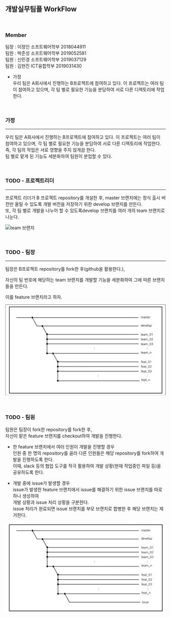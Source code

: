 ## 개발실무팀플 WorkFlow <br>

<br>

### **Member** <br>
팀장 : 이정인 소프트웨어학부 2018044911 <br>
팀원 : 박준성 소프트웨어학부 2019052581 <br>
팀원 : 신민경 소프트웨어학부 2019037129  <br>
팀원 : 김현진 ICT융합학부 2019031430 <br>

- 가정 <br>
  우리 팀은 A회사에서 진행하는 B프로젝트에 참여하고 있다. 이 프로젝트는 여러 팀이 참여하고 있으며, 각 팀 별로 필요한 기능을 분담하여 서로 다른 디렉토리에 작업한다. <br>

<br>

### **가정** <br>
____
우리 팀은 A회사에서 진행하는 B프로젝트에 참여하고 있다. 이 프로젝트는 여러 팀이 참여하고 있으며, 각 팀 별로 필요한 기능을 분담하여 서로 다른 디렉토리에 작업한다. <br>
  즉, 각 팀의 작업은 서로 영향을 주지 않게끔 한다.<br>
  팀 별로 맡게 된 기능도 세분화하여 팀원이 분업할 수 있다.<br>

<br>

### **TODO - 프로젝트리더** <br>
___
프로젝트 리더가 B 프로젝트 repository를 개설한 후, master 브랜치에는 정식 출시 버전만 올릴 수 있도록 개발 버전을 저장하기 위한 develop 브랜치를 만든다.<br>
또, 각 팀 별로 개발을 나누어 할 수 있도록develop 브랜치를 여러 개의 team 브랜치로 나눈다.<br>

![team 브랜치](../IOFT_FLOW/img/teamBranch.png)

<br>

### **TODO - 팀장**
___
팀장은 B프로젝트 repository를 fork한 후(github을 활용한다.),  

자신의 팀 번호에 해당하는 team 브랜치를 개발할 기능을 세분화하여 그에 따른 브랜치들을 만든다.  

이를 feature 브랜치라고 하자.


![feature 브랜치](./img/featureBranch.JPG)

<br>

### **TODO - 팀원** <br>
팀원은 팀장이 fork한 repository를 fork한 후,<br>
자신이 맡은 feature 브랜치를 checkout하여 개발을 진행한다.<br>
  
  - 한 feature 브랜치에서 여러 인원이 개발을 진행할 경우<br>
인원 중 한 명의 repository를 골라 다른 인원들은 해당 repository를 fork하여 개발을 진행하도록 한다.<br>
이때, slack 등의 협업 도구를 적극 활용하여 개발 상황(현재 작업중인 파일 등)을 공유하도록 한다.<br>

  - 개발 중에 issue가 발생할 경우<br>
issue가 발생한 feature 브랜치에서 issue를 해결하기 위한 issue 브랜치를 따로 하나 생성하여 <br> 
개발 상황과 issue 처리 상황을 구분한다. <br>
issue 처리가 완료되면 issue 브랜치를 부모 브랜치로 합병한 후 해당 브랜치는 제거한다. <br>

![issue 브랜치](./img/issueBranch.jpg)